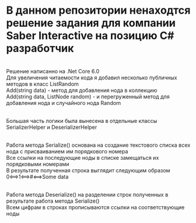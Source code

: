 # В данном репозитории ненаходтся решение задания для компании Saber Interactive на позицию C# разработчик
<br/> Решение написанно на .Net Core 6.0
<br/> Для увеличения читаемости кода я добавил несколько публичных методов в класс ListRandom
<br/> Add(string data) - метод для добавления нода в коллекцию
<br/> Add(string data, ListNode random) - и перегруженный метод для добавления нода и случайного нода Random

<br/> Большая часть логики была вынесена в отдельные классы SerializerHelper и DeserializerHelper

<br/> Работа метода Serialize() основана на создание текстового списка всех нода с присваиванием им порядкового номера
<br/> Все ссылки на последующие ноды в списке замещаться их порядковыми номерами
<br/> В результате полученная строка выглядит следующим образом  0<==>1<==>#<==>Some data

<br/> Работа метода Deserialize() на разделении строк полученных в результате работа метода Serialize()
<br/> Всем цифрам в строках прописываются ссылки на соответствующие ноды
